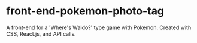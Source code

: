 # front-end-pokemon-photo-tag
A front-end for a 'Where's Waldo?' type game with Pokemon. Created with CSS, React.js, and API calls.
